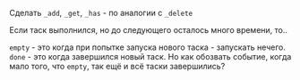 Сделать `_add`, `_get`, `_has` - по аналогии с `_delete`

Если таск выполнился, но до следующего осталось много времени, то..

`empty` - это когда при попытке запуска нового таска - запускать нечего.
`done` - это когда завершился новый таск.
Но как обозвать событие, когда мало того, что `empty`, так ещё и всё таски завершились?